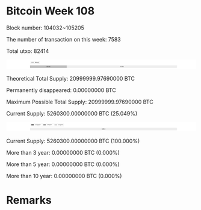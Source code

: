 # Bitcoin Week 108

Block number: 104032~105205

The number of transaction on this week: 7583

Total utxo: 82414

![](../images/mined_week108.png)

Theoretical Total Supply: 20999999.97690000 BTC

Permanently disappeared: 0.00000000 BTC

Maximum Possible Total Supply: 20999999.97690000 BTC

Current Supply: 5260300.00000000 BTC (25.049%)

![](../images/year_week108.png)


Current Supply: 5260300.00000000 BTC (100.000%)

More than 3 year: 0.00000000 BTC (0.000%)

More than 5 year: 0.00000000 BTC (0.000%)

More than 10 year: 0.00000000 BTC (0.000%)

# Remarks

